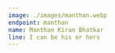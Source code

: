 ```yaml
---
image: ./images/manthan.webp
endpoint: manthan
name: Manthan Kiran Bhatkar
line: I can be his or hers
---
```

